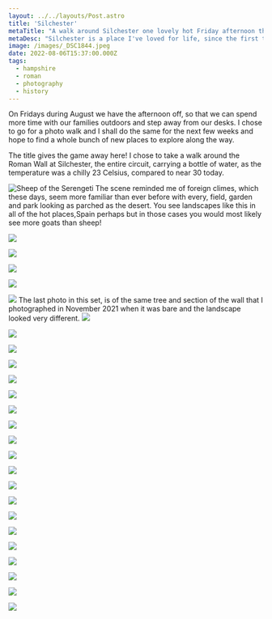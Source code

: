 ```yaml
---
layout: ../../layouts/Post.astro
title: 'Silchester'
metaTitle: "A walk around Silchester one lovely hot Friday afternoon this Summer"
metaDesc: "Silchester is a place I've loved for life, since the first time I visited as a child. Now it's just 14 minutes from home. Lots of photos. I took 96!"
image: /images/_DSC1844.jpeg
date: 2022-08-06T15:37:00.000Z
tags:
  - hampshire
  - roman
  - photography
  - history
---
```


On Fridays during August we have the afternoon off, so that we can spend more time with our families outdoors and step away from our desks. I chose to go for a photo walk and I shall do the same for the next few weeks and hope to find a whole bunch of new places to explore along the way.

The title gives the game away here! I chose to take a walk around the Roman Wall at Silchester, the entire circuit, carrying a bottle of water, as the temperature was a chilly 23 Celsius, compared to near 30 today.


![Sheep of the Serengeti](/images/_DSC1842.jpeg)
The scene reminded me of foreign climes, which these days, seem more familiar than ever before with every, field, garden and park looking as parched as the desert. You see landscapes like this in all of the hot places,Spain perhaps but in those cases you would most likely see more goats than sheep!

![](/images/_DSC1844.jpeg)

![](/images/_DSC1845.jpeg)

![](/images/_DSC1846.jpeg)

![](/images/_DSC1847.jpeg)


![](/images/_DSC1848.jpeg)
The last photo in this set, is of the same tree and section of the wall that I photographed in November 2021 when it was bare and the landscape looked very different. 
![](/images/_DSC1849.jpeg)

![](/images/_DSC1850.jpeg)

![](/images/_DSC1856.jpeg)

![](/images/_DSC1858.jpeg)

![](/images/_DSC1859.jpeg)

![](/images/_DSC1862.jpeg)

![](/images/_DSC1863.jpeg)

![](/images/_DSC1864.jpeg)

![](/images/_DSC1866.jpeg)

![](/images/_DSC1867.jpeg)

![](/images/_DSC1868.jpeg)

![](/images/_DSC1884.jpeg)

![](/images/_DSC1888.jpeg)

![](/images/_DSC1890.jpeg)

![](/images/_DSC1904.jpeg)

![](/images/_DSC1908.jpeg)

![](/images/_DSC1910.jpeg)

![](/images/_DSC1912.jpeg)

![](/images/_DSC1916.jpeg)

![](/images/_DSC1917.jpeg)

